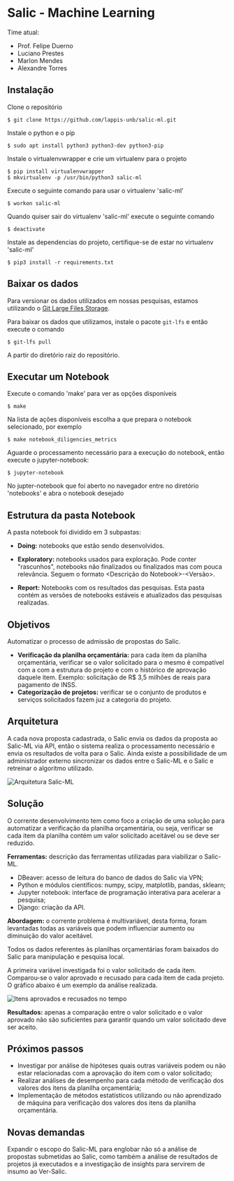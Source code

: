 Salic - Machine Learning
========================

Time atual:
* Prof. Felipe Duerno
* Luciano Prestes
* Marlon Mendes
* Alexandre Torres

Instalação
----------
Clone o repositório

    $ git clone https://github.com/lappis-unb/salic-ml.git

Instale o python e o pip

    $ sudo apt install python3 python3-dev python3-pip

Instale o virtualenvwrapper e crie um virtualenv para o projeto

    $ pip install virtualenvwrapper
    $ mkvirtualenv -p /usr/bin/python3 salic-ml

Execute o seguinte comando para usar o virtualenv 'salic-ml'

    $ workon salic-ml

Quando quiser sair do virtualenv 'salic-ml' execute o seguinte comando

    $ deactivate

Instale as dependencias do projeto, certifique-se de estar no virtualenv
'salic-ml'

    $ pip3 install -r requirements.txt


Baixar os dados
---------------

Para versionar os dados utilizados em nossas pesquisas, estamos utilizando o [Git Large Files Storage](https://git-lfs.github.com/).

Para baixar os dados que utilizamos, instale o pacote `git-lfs` e então execute o comando

    $ git-lfs pull

A partir do diretório raiz do repositório.


Executar um Notebook
--------------------

Execute o comando 'make' para ver as opções disponíveis

    $ make

Na lista de ações disponíveis escolha a que prepara o notebook selecionado,
por exemplo

    $ make notebook_diligencies_metrics

Aguarde o processamento necessário para a execução do notebook, então execute o
jupyter-notebook:

    $ jupyter-notebook

No jupter-notebook que foi aberto no navegador entre no diretório 'notebooks'
e abra o notebook desejado


Estrutura da pasta Notebook
---------------------------

A pasta notebook foi dividido em 3 subpastas:

* **Doing:** notebooks que estão sendo desenvolvidos.

* **Exploratory:** notebooks usados para exploração. Pode conter "rascunhos", notebooks não finalizados ou finalizados mas com pouca relevância.
Seguem o formato <Descrição do Notebook>-<Versão>.

* **Report:** Notebooks com os resultados das pesquisas. Esta pasta contém as versões de notebooks estáveis e atualizados das pesquisas realizadas.


Objetivos
---------

Automatizar o processo de admissão de propostas do Salic.

* **Verificação da planilha orçamentária:** para cada item da planilha orçamentária, verificar se o valor solicitado para o mesmo é compatível com a com a estrutura do projeto e com o histórico de aprovação daquele item. Exemplo: solicitação de R$ 3,5 milhões de reais para pagamento de INSS.
* **Categorização de projetos:** verificar se o conjunto de produtos e serviços solicitados fazem juz a categoria do projeto.

Arquitetura
-----------

A cada nova proposta cadastrada, o Salic envia os dados da proposta ao Salic-ML via API, então o sistema realiza o processamento necessário e envia os resultados de volta para o Salic. Ainda existe a possibilidade de um administrador externo sincronizar os dados entre o Salic-ML e o Salic e retreinar o algoritmo utilizado.

![Arquitetura Salic-ML](arquitetura.jpg)

Solução
-------

O corrente desenvolvimento tem como foco a criação de uma solução para automatizar a verificação da planilha orçamentária, ou seja, verificar se cada item da planilha contém um valor solicitado aceitável ou se deve ser reduzido.

**Ferramentas:** descrição das ferramentas utilizadas para viabilizar o Salic-ML.

* DBeaver: acesso de leitura do banco de dados do Salic via VPN;
* Python e módulos científicos: numpy, scipy, matplotlib, pandas, sklearn;
* Jupyter notebook: interface de programação interativa para acelerar a pesquisa;
* Django: criação da API.

**Abordagem:** o corrente problema é multivariável, desta forma, foram levantadas todas as variáveis que podem influenciar aumento ou diminuição do valor aceitável.

Todos os dados referentes às planilhas orçamentárias foram baixados do Salic para manipulação e pesquisa local.

A primeira variável investigada foi o valor solicitado de cada item. Comparou-se o valor aprovado e recusado para cada item de cada projeto. O gráfico abaixo é um exemplo da análise realizada.

![Itens aprovados e recusados no tempo](itens.jpg)

**Resultados:** apenas a comparação entre o valor solicitado e o valor aprovado não são suficientes para garantir quando um valor solicitado deve ser aceito.

Próximos passos
---------------

* Investigar por análise de hipóteses quais outras variáveis podem ou não estar relacionadas com a aprovação do item com o valor solicitado;
* Realizar análises de desempenho para cada método de verificação dos valores dos itens da planilha orçamentária;
* Implementação de métodos estatísticos utilizando ou não aprendizado de máquina para verificação dos valores dos itens da planilha orçamentária.

Novas demandas
--------------

Expandir o escopo do Salic-ML para englobar não só a análise de propostas submetidas ao Salic, como também a análise de resultados de projetos já executados e a investigação de insights para servirem de insumo ao Ver-Salic.

